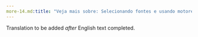 ```yaml
---
more-14.md:title: "Veja mais sobre: Selecionando fontes e usando motores Unicode"
---
```

Translation to be added _after_ English text completed.
